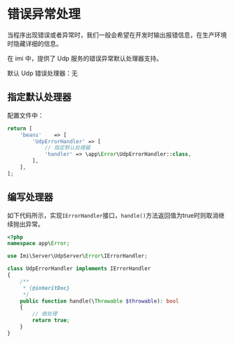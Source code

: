 # 错误异常处理

当程序出现错误或者异常时，我们一般会希望在开发时输出报错信息，在生产环境时隐藏详细的信息。

在 imi 中，提供了 Udp 服务的错误异常默认处理器支持。

默认 Udp 错误处理器：无

## 指定默认处理器

配置文件中：

```php
return [
    'beans'    => [
        'UdpErrorHandler' => [
            // 指定默认处理器
            'handler' => \app\Error\UdpErrorHandler::class,
        ],
    ],
];
```

## 编写处理器

如下代码所示，实现`IErrorHandler`接口，`handle()`方法返回值为true时则取消继续抛出异常。

```php
<?php
namespace app\Error;

use Imi\Server\UdpServer\Error\IErrorHandler;

class UdpErrorHandler implements IErrorHandler
{
    /**
     * {@inheritDoc}
     */
    public function handle(\Throwable $throwable): bool
    {
        // 做处理
        return true;
    }
}
```
